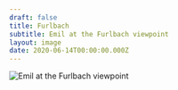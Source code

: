 ```yaml
---
draft: false
title: Furlbach
subtitle: Emil at the Furlbach viewpoint
layout: image
date: 2020-06-14T00:00:00.000Z
---
```

![Emil at the Furlbach viewpoint](/img/img_1243.jpg)